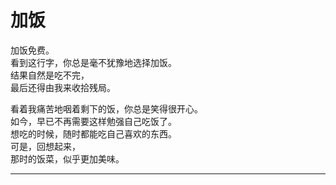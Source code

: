 # 加饭

加饭免费。\
看到这行字，你总是毫不犹豫地选择加饭。\
结果自然是吃不完，\
最后还得由我来收拾残局。

看着我痛苦地咽着剩下的饭，你总是笑得很开心。\
如今，早已不再需要这样勉强自己吃饭了。\
想吃的时候，随时都能吃自己喜欢的东西。\
可是，回想起来，\
那时的饭菜，似乎更加美味。

---
